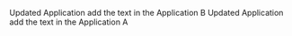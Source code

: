 Updated Application add the text in the  Application B
Updated Application add the text in the  Application A

